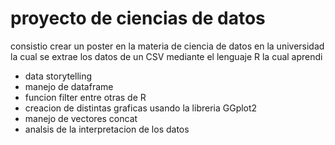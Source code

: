 # proyecto de ciencias de datos
consistio  crear un poster en la  materia de ciencia de datos en la universidad
la cual se extrae los datos de un CSV mediante el lenguaje R la cual aprendi

- data storytelling
- manejo de dataframe
- funcion filter entre otras de R
- creacion de distintas graficas usando la libreria GGplot2
- manejo de vectores concat
- analsis de la interpretacion de los datos
